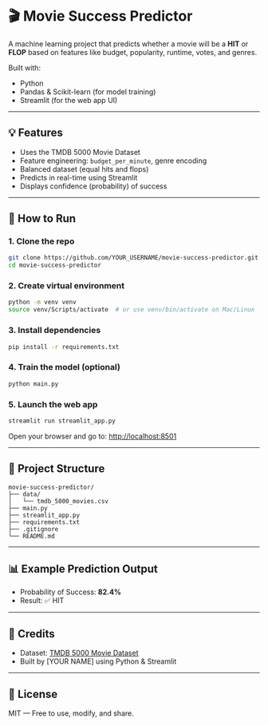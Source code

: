 # 🎬 Movie Success Predictor

A machine learning project that predicts whether a movie will be a **HIT** or **FLOP** based on features like budget, popularity, runtime, votes, and genres.

Built with:
- Python
- Pandas & Scikit-learn (for model training)
- Streamlit (for the web app UI)

---

## 💡 Features

- Uses the TMDB 5000 Movie Dataset
- Feature engineering: `budget_per_minute`, genre encoding
- Balanced dataset (equal hits and flops)
- Predicts in real-time using Streamlit
- Displays confidence (probability) of success

---

## 🚀 How to Run

### 1. Clone the repo

```bash
git clone https://github.com/YOUR_USERNAME/movie-success-predictor.git
cd movie-success-predictor
```

### 2. Create virtual environment

```bash
python -m venv venv
source venv/Scripts/activate  # or use venv/bin/activate on Mac/Linux
```

### 3. Install dependencies

```bash
pip install -r requirements.txt
```

### 4. Train the model (optional)

```bash
python main.py
```

### 5. Launch the web app

```bash
streamlit run streamlit_app.py
```

Open your browser and go to: [http://localhost:8501](http://localhost:8501)

---

## 📁 Project Structure

```
movie-success-predictor/
├── data/
│   └── tmdb_5000_movies.csv
├── main.py
├── streamlit_app.py
├── requirements.txt
├── .gitignore
└── README.md
```

---

## 📊 Example Prediction Output

- Probability of Success: **82.4%**
- Result: ✅ HIT

---

## 📝 Credits

- Dataset: [TMDB 5000 Movie Dataset](https://www.kaggle.com/datasets/tmdb/tmdb-movie-metadata)
- Built by [YOUR NAME] using Python & Streamlit

---

## 🔗 License

MIT — Free to use, modify, and share.